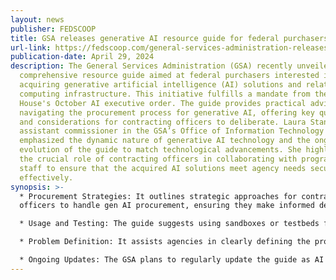 ```yaml
---
layout: news
publisher: FEDSCOOP
title: GSA releases generative AI resource guide for federal purchasers
url-link: https://fedscoop.com/general-services-administration-releases-generative-ai-resource-guide-for-federal-purchasers/
publication-date: April 29, 2024
description: The General Services Administration (GSA) recently unveiled a
  comprehensive resource guide aimed at federal purchasers interested in
  acquiring generative artificial intelligence (AI) solutions and related
  computing infrastructure. This initiative fulfills a mandate from the White
  House's October AI executive order. The guide provides practical advice on
  navigating the procurement process for generative AI, offering key questions
  and considerations for contracting officers to deliberate. Laura Stanton, the
  assistant commissioner in the GSA’s Office of Information Technology Category,
  emphasized the dynamic nature of generative AI technology and the ongoing
  evolution of the guide to match technological advancements. She highlighted
  the crucial role of contracting officers in collaborating with program and IT
  staff to ensure that the acquired AI solutions meet agency needs securely and
  effectively.
synopsis: >-
  * Procurement Strategies: It outlines strategic approaches for contracting
  officers to handle gen AI procurement, ensuring they make informed decisions.

  * Usage and Testing: The guide suggests using sandboxes or testbeds for agencies to experiment with generative AI before making significant investments.

  * Problem Definition: It assists agencies in clearly defining the problems they aim to solve with AI technology.

  * Ongoing Updates: The GSA plans to regularly update the guide as AI technology progresses, ensuring it remains relevant.
---
```

